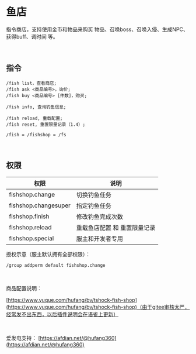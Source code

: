 # 鱼店

指令商店，支持使用金币和物品来购买 物品、召唤boss、召唤入侵、生成NPC、获得buff、调时间 等。

<br>

## 指令

```
/fish list，查看商店;
/fish ask <商品编号>，询价;
/fish buy <商品编号> [件数]，购买;

/fish info, 查询钓鱼信息;

/fish reload, 重载配置;
/fish reset, 重置限量记录（1.4）;

/fish = /fishshop = /fs
```

<br>

## 权限

| 权限 | 说明 |
|---|---|
| fishshop.change | 切换钓鱼任务 |
| fishshop.changesuper | 指定钓鱼任务 |
| fishshop.finish  | 修改钓鱼完成次数 |
| fishshop.reload  | 重载鱼店配置 和 重置限量记录 |
| fishshop.special  | 服主和开发者专用 |

授权示意（服主默认拥有全部权限）：
```shell
/group addperm default fishshop.change
```

<br>

商品配置说明：

[https://www.yuque.com/hufang/bv/tshock-fish-shop](https://www.yuque.com/hufang/bv/tshock-fish-shop)（由于gitee审核太严，经常发不出东西，以后插件说明会在语雀上更新）

<br>

爱发电支持：
[https://afdian.net/@hufang360](https://afdian.net/@hufang360)

